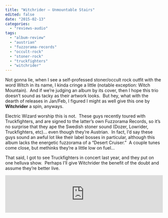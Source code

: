 ```yaml
---
title: "Witchrider – Unmountable Stairs"
edited: false
date: "2015-02-13"
categories:
  - "reviews-audio"
tags:
  - "album-review"
  - "austrian"
  - "fuzzorama-records"
  - "occult-rock"
  - "stoner-rock"
  - "truckfighters"
  - "witchrider"
---
```


Not gonna lie, when I see a self-professed stoner/occult rock outfit with the word Witch in its name, I kinda cringe a little (notable exception: Witch Mountain).  And if we’re judging an album by its cover, then I hope this trio doesn’t sound as tacky as their artwork looks.  But hey, what with the dearth of releases in Jan/Feb, I figured I might as well give this one by **Witchrider** a spin, anyways.

Electric Wizard worship this is not.  These guys recently toured with Truckfighters, and are signed to the latter’s own Fuzzorama Records, so it’s no surprise that they ape the Swedish stoner sound (Dozer, Lowrider, Truckfighters, etc)… even though they’re Austrian.  In fact, I’d say these guys sound an awful lot like their label bosses in particular, although this album lacks the energetic fuzzorama of a “Desert Cruiser.”  A couple tunes come close, but methinks they’re a little low on fuel…

That said, I got to see Truckfighters in concert last year, and they put on one helluva show.  Perhaps I’ll give Witchrider the benefit of the doubt and assume they’re better live.

<iframe style="border: 0; width: 100%; height: 120px;" src="https://bandcamp.com/EmbeddedPlayer/album=3136805617/size=large/bgcol=ffffff/linkcol=0687f5/tracklist=false/artwork=small/transparent=true/" width="300" height="150" seamless=""><a href="http://fuzzoramarecords1.bandcamp.com/album/witchrider-unmountable-stairs">Witchrider - Unmountable stairs by FUZZORAMARECORDS</a></iframe>
